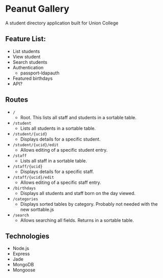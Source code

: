 # Peanut Gallery
A student directory application built for Union College

## Feature List:

* List students
* View student
* Search students
* Authentication
  * passport-ldapauth
* Featured birthdays
* API?

## Routes

* `/`
  * Root. This lists all staff and students in a sortable table.
* `/student`
  * Lists all students in a sortable table.
* `/student/{ucid}`
  * Displays details for a specific student.
* `/student/{ucid}/edit`
  * Allows editing of a specific student entry.
* `/staff`
  * Lists all staff in a sortable table.
* `/staff/{ucid}`
  * Displays details for a specific staff.
* `/staff/{ucid}/edit`
  * Allows editing of a specific staff entry.
* `/birthdays`
  * Displays all students and staff born on the day viewed.
* `/categories`
  * Displays sorted tables by category. Probably not needed with the new sorttable.js
* `/search`
  * Allows searching all fields. Returns in a sortable table.

## Technologies

* Node.js
* Express
* Jade
* MongoDB
* Mongoose
